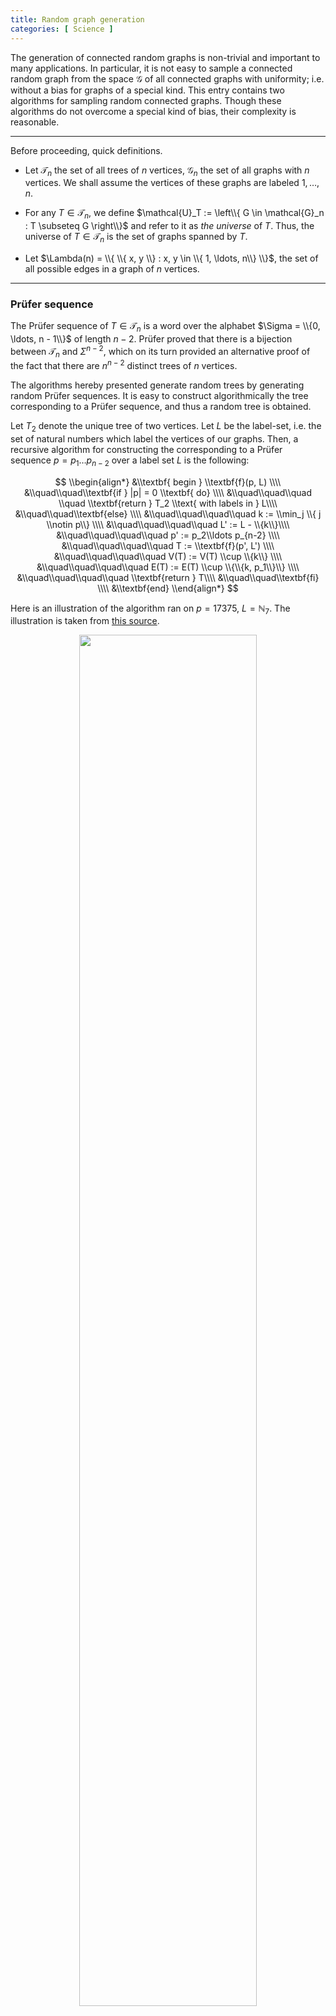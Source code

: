 ```yaml
---
title: Random graph generation 
categories: [ Science ]
---
```


The generation of connected random graphs is non-trivial and important to many
applications. In particular, it is not easy to sample a connected random graph
from the space $\mathcal{G}$ of all connected graphs with uniformity; i.e.
without a bias for graphs of a special kind. This entry contains two algorithms
for sampling random connected graphs. Though these algorithms do not overcome a
special kind of bias, their complexity is reasonable.

--- 

Before proceeding, quick definitions.

-   Let $\mathcal{T}_n$ the set of all trees of $n$ vertices,
    $\mathcal{G}_n$ the set of all graphs with $n$ vertices. We shall
    assume the vertices of these graphs are labeled $1, \ldots, n$.

-   For any $T \in \mathcal{T}_n$, we define $\mathcal{U}_T := \left\\{ G
            \in \mathcal{G}_n : T \subseteq G  \right\\}$ and refer to it
    as *the universe* of $T$. Thus, the universe of $T \in \mathcal{T}_n$ is 
    the set of graphs spanned by $T$.

-   Let $\Lambda(n) = \\{ \\{ x, y \\} : x, y \in \\{ 1, \ldots, n\\}    \\}$, the set of all 
    possible edges in a graph of $n$ vertices.

---

### Prüfer sequence 

The Prüfer sequence of $T \in \mathcal{T}_n$ is a word over the alphabet
$\Sigma = \\{0, \ldots, n - 1\\}$ of length $n - 2$. Prüfer proved that
there is a bijection between $\mathcal{T}_n$ and $\Sigma^{n-2}$, which on its
turn provided an alternative proof of the fact that there are $n^{n-2}$
distinct trees of $n$ vertices. 

The algorithms hereby presented generate random trees by generating random
Prüfer sequences. It is easy to construct algorithmically the tree
corresponding to a Prüfer sequence, and thus a random tree is obtained.

Let $T_2$ denote the unique tree of two vertices. Let $L$ be the label-set,
i.e. the set of natural numbers which label the vertices of our graphs. Then, a
recursive algorithm for constructing the corresponding to a Prüfer sequence $p
= p_1\ldots p_{n-2}$ over a label set $L$ is the following:

$$
\\begin{align*}
&\\textbf{ begin } \\textbf{f}(p, L) \\\\
&\\quad\\quad\\textbf{if } |p| = 0 \\textbf{ do} \\\\ 
&\\quad\\quad\\quad \\quad  \\textbf{return } T_2 \\text{ with labels in } L\\\\ 
&\\quad\\quad\\textbf{else} \\\\ 
&\\quad\\quad\\quad\\quad k := \\min_j \\{ j \\notin p\\} \\\\ 
&\\quad\\quad\\quad\\quad L' := L - \\{k\\}\\\\
&\\quad\\quad\\quad\\quad p' := p_2\\ldots p_{n-2} \\\\ 
&\\quad\\quad\\quad\\quad T := \\textbf{f}(p', L') \\\\ 
&\\quad\\quad\\quad\\quad V(T) := V(T) \\cup \\{k\\} \\\\ 
&\\quad\\quad\\quad\\quad E(T) := E(T) \\cup \\{\\{k, p_1\\}\\} \\\\ 
&\\quad\\quad\\quad\\quad \\textbf{return } T\\\\ 
&\\quad\\quad\\textbf{fi} \\\\ 
&\\textbf{end}
\\end{align*}
$$

Here is an illustration of the algorithm ran on $p = 17375$, $L =
\mathbb{N}_7$. The illustration is taken from [this
source](https://www.cs.tufts.edu/comp/150GT/documents/Prufer%20sequences%20-%20from%20[%20Gross,%20Yellen%20]%20%20Graph%20Theory%20and%20Its%20Applications,%203e.pdf).



<p align="center">
  <img src="../Images/prufergen.png" width="75%">
</p>


### Random graph generation

Let $T_w$ denote the graph corresponding to the Prüfer sequence $w$. Given a tree $T$ we 
define a special family of edges: 

$$ 
S_T = \\{e \in \Lambda(n) : e \notin E(T)\\} = \Lambda(n) - E(T)
$$

These are called the *spanning edges*, since these are the edges required to
span connected graphs from the spanning tree $T$. Observe that $\emptyset \in
S_T$ and is the set of edges required to span $T$ out of $T$.

Then, for any fixed $n$, we let the language $\left\\{ 1, \ldots, n
\right\\}^{n-2}$ be the index set of an indexed family of functions
$\mathcal{F}$ defined as:

$$\begin{align*}
    \mathcal{F}(w) : \mathcal{U}_{T_w} &\to S_T  \\\\
    \mathcal{F}(w)(G) &= E(G) - E(T_w)\end{align*}$$

> **$\mathcal{F}(w)$ is a bijection.**
>Let $S \in S_{T_w}$ for an arbitrary $T_w$. Define $G \in \mathcal{G}_n$ as
>the graph whose edges are $S \cup E(T_w)$. Then $T_w \subseteq G$ and $G \in
>\mathcal{U}_{T_w}$. The intersection of $E(T_w)$ and $S_{T_w}$ is empty by
>definition. Then $S = E(G) - E(T_w)$. 
>
> $\therefore$ $\mathcal{F}(w)$ is
>surjective.
>
>Let $G, G' \in \mathcal{U}_{T_w}$ for an arbitrary $T_w$. Assume
>$\mathcal{F}(w)(G) = \mathcal{F}(w)(G')$. Assume $G \neq G'$. Since $T_w$
>spans both, all edges in $T_w$ are in $G, G'$ and their difference must lie in
>an edge outside of $T_w$. But all edges outside of $T_w$ are in
>$\mathcal{F}(w)(G)$ and $\mathcal{F}(w)(G')$ respectively, which are the
>same. This is a contradiction. $\therefore$ $G = G'$.
>
> $\therefore$ $\mathcal{F}(w)$ is injective.
> 
> $\therefore$ $\mathcal{F}(w)$ is bijective.

Let us summarize the relations we have established: 

> A Prüfer sequence maps to a
unique tree $T$, the tree maps to a universe of connected graphs
$\mathcal{U}_T$, and each graph in the universe corresponds to a set in $S_T$. 

In short, there is a nice generative path 

$$
\text{Prüfer sequence} \to \text{Tree} \to S \in S_T \to G \in \mathcal{U}_T
$$

which inspires effective procedures for random graph generation. The most 
obvious procedure is the following. Given an desired number of vertices $n$,


> *(1)* Generate randomly $p = p_1\ldots p_{n-2} \in \Sigma^{n-2}$.
>
> *(2)* Span the tree $T = (V, E)$ of the Prüfer sequence $p$.
>
> *(3)* Let $k \in_R \left\\{ 0, \ldots, \frac{ n(n-1) }{2} \right\\}$.
>
> *(4)* Let $\ell_1, \ldots, \ell_k \in_R S_T$, all
> distinct.
>
> *(5)* Let $E = E \cup \left\\{ \ell_1,\ldots, \ell_k \right\\}$

Because all trees of $n$ vertices correspond to a sequence, all trees can be
sampled. And all connected graphs can be derived from the set of all spanning
trees. Then this procedure generates all graphs in $\mathcal{G}_n$.

The question is whether it is equally likely to generate any two graphs
in $\mathcal{G}_n$. It is obvious that it is equally likely to generate
any tree. And the probability that a given graph is generated depends
entirely on the number of spanning trees it contains. Not all graphs
have the same number of spanning trees. $\therefore$ It is more likely
to generate a graph with many spanning trees than a graph with few
spanning trees.

--- 

The second effective procedure extends the input from only $n$, the number of
vertices, to $m$, the number of edges. Thus, it specifies the problem further
into the question of how to generate more or less dense graphs of $n$ vertices.
The effective procedure consists simply in generating $T_w$ and sampling $\ell
\in_R S_T$ repeatedly until $|E_T| = m$.


$$
\begin{align*}
    &\\textbf{Input: } n, m\\\\
    &T := (V, E) = \\textbf{genRandomTree}(n)\\\\
    &S_T := [\\Gamma^c(v_1), \\ldots, \\Gamma^c(v_n)]  \\\\
    &C := [ |S_T[1]|, \\ldots, |S_T|[n]|]  \\\\
    &V := [1, \\ldots, n]   \\\\
    &n' := n\\\\
    &\\textbf{while } |E(T)| < m \\textbf{ do } \\\\ 
    &\\qquad i := \\textbf{random}(1, n') \\\\ 
    &\\qquad v := V[i]\\\\
    &\\qquad \\textbf{if }  d(v) == n - 1  \\textbf{ do } \\\\ 
    &\\qquad \\qquad \\textbf{deleteAt}(V, i)\\\\ 
    &\\qquad\\qquad n' := n' - 1 \\\\ 
    &\\qquad\\textbf{else } \\\\ 
    &\\qquad\\qquad j = \\textbf{random}(1, C[v])\\\\
    &\\qquad\\qquad w := S_T[v][j] \\\\ 
    &\\qquad\\qquad E(T) := E(T) \\cup  \\left\\{ v, w \\right\\} \\\\
    &\\qquad\\qquad C[v] := C[v] - 1 \\\\ 
    &\\qquad\\qquad \\textbf{deleteAt}(S_T[v], j)  \\\\ 
    &\\qquad\\qquad\\textbf{deleteElement}(S_T[w], v)\\\\ 
    &\\qquad\\textbf{fi}\\\\
    &\\textbf{od}\\\\
    &\\textbf{return }
\end{align*}
$$

Generating a tree from a random Prüfer sequence is $O(n^2)$. Listing all
the non-neighbours is also $O(n^2)$. Within the while loop there are
simply index manipulations, so the complexity of the loop is
$\varphi \times O(1) =
\varphi$, with $\varphi$ the complexity of the number of iterations.

All iterations add an edge except those where a saturated vertex is
chosen. A saturated vertex may be chosen at most once. $\therefore$
There are $O(n)$ iterations where a saturated vertex is chosen. Since
the rest of the iterations add an edge, their number is fixed:
$m - (n-1)$, where $(n-1)$ is the number of edges in the spanned tree.
$\therefore$ There are exactly $m -n + 1$ edge-adding iterations.

$\therefore  \varphi = O(n) + O(m - n + 1) = O(n) + O(m) = O(m)$

$\therefore$ The complexity of the algorithm is
$O(n^2) + O(m) = O(n^2)$.

I showcase here random graphs with their source random trees as generated by
this algorithm. The left-most graph is the random tree which spanned the
right-most graph. The algorithm was implemented in C but the generated graphs
were plotted using the `networkx` Python package.

<p align="center">
  <img src="../Images/RandST1.png" width="45%">
  <img src="../Images/RandG1.png" width="45%">
</p>

<p align="center">
  <img src="../Images/RandST2.png" width="45%">
  <img src="../Images/Rand2.png" width="45%">
</p>
